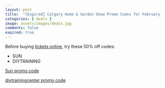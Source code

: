 ```yaml
---
layout: post
title:  "[Expired] Calgary Home & Garden Show Promo Codes for February 22-25th, 2024"
categories: [ deals ]
image: assets/images/deals.jpg
comments: false
expired: true
---
```


Before buying [tickets online](https://calgaryhgs.mpetickets.com/), try these 50% off codes:

- SUN
- DIYTRAINING


[Sun promo code](https://twitter.com/calgarysun/status/1758922092345491674)

[diytrainingcenter promo code](https://diytrainingcenter.com/blogs/springtime/join-us-at-the-calgary-home-garden-show)

 